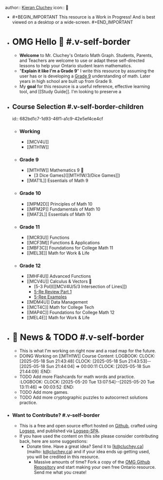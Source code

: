 author::  [Kieran Cluchey](https://k.cluchey.ca)
icon:: 🍎

- #+BEGIN_IMPORTANT
  This resource is a Work in Progress! And is best viewed on a desktop or a wide-screen.
  #+END_IMPORTANT
- # OMG Hello 👋 #.v-self-border
	- **Welcome** to Mr. Cluchey's Ontario Math Graph. Students, Parents, and Teachers are welcome to use or adapt these self-directed lessons to help your Ontario student learn mathematics.
	- "**Explain it like I'm a Grade 9**" I write this resource by assuming the user has or is developing a [Grade 9]([[MTH1W]]) understanding of math. Later years in high school are built up from Grade 9.
	- My **goal** for this resource is a useful reference, effective learning tool, and [[Study Guide]]. I'm looking to preserve a
- ## Course Selection #.v-self-border-children
  id:: 682bd1c7-1d93-46f1-a1c9-42e5ef4ce4cf
	- ### Working
		- [[MCV4U]]
		- [[MTH1W]]
	- ### Grade 9
		- [[MTH1W]] Mathematics 9 🚩
			- [3 Dice Games]([[MTH1W/3/Dice Games]])
		- [[MAT1L]] Essentials of Math 9
	- ### Grade 10
		- [[MPM2D]] Principles of Math 10
		- [[MFM2P]] Fundamentals of Math 10
		- [[MAT2L]] Essentials of Math 10
	- ### Grade 11
		- [[MCR3U]] Functions
		- [[MCF3M]] Functions & Applications
		- [[MBF3C]] Foundations for College Math 11
		- [[MEL3E]] Math for Work & Life
	- ### Grade 12
		- [[MHF4U]] Advanced Functions
		- [[MCV4U]] Calculus & Vectors 🚩
			- [5-3 PoI]([[MCV4U/5/3 Intersection of Lines]])
			- [5-Re Review Part 1]([[MCV4U/5/Re]])
			- [5-Ree Examples]([[MCV4U/5/Ree]])
		- [[MDM4U]] Data Management
		- [[MCT4C]] Math for College Tech
		- [[MAP4C]] Foundations for College Math 12
		- [[MEL4E]] Math for Work & Life
- # 📰 News & TODO #.v-self-border
	- This is what I'm working on right now and a road map for the future.
	- DOING Working on [[MTH1W]] Course Content
	  :LOGBOOK:
	  CLOCK: [2025-05-18 Sun 21:43:48]
	  CLOCK: [2025-05-18 Sun 21:43:53]--[2025-05-18 Sun 21:44:04] =>  00:00:11
	  CLOCK: [2025-05-18 Sun 21:44:09]
	  :END:
	- TODO Add more Flashcards for math words and practice.
	  :LOGBOOK:
	  CLOCK: [2025-05-20 Tue 13:07:54]--[2025-05-20 Tue 13:11:46] =>  00:03:52
	  :END:
	- TODO Add more games.
	- TODO Add more cryptographic puzzles to autocorrect solutions practice.
- ### Want to Contribute? #.v-self-border
	- This is a free and open source effort hosted on [Github](https://github.com/kluchey/OMG), crafted using [Logseq](https://logseq.com/), and published via [Logseq-SPA](https://github.com/logseq/publish-spa).
	- If you have used the content on this site please consider contributing back, here are some suggestions:
		- Donate time. Have a great idea? Send it to [k@cluchey.ca](mailto: k@cluchey.ca) and if your idea ends up getting used, you will be credited in this resource.
			- Massive amounts of time? Fork a copy of the [OMG Github Repository](https://github.com/kluchey/OMG) and start making your own free Ontario resource. Send me what you create!